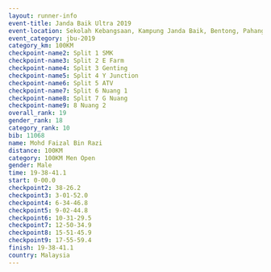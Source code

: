 ```yaml
---
layout: runner-info 
event-title: Janda Baik Ultra 2019
event-location: Sekolah Kebangsaan, Kampung Janda Baik, Bentong, Pahang, Malaysia
event_category: jbu-2019 
category_km: 100KM 
checkpoint-name2: Split 1 SMK 
checkpoint-name3: Split 2 E Farm 
checkpoint-name4: Split 3 Genting 
checkpoint-name5: Split 4 Y Junction 
checkpoint-name6: Split 5 ATV 
checkpoint-name7: Split 6 Nuang 1 
checkpoint-name8: Split 7 G Nuang 
checkpoint-name9: 8 Nuang 2 
overall_rank: 19
gender_rank: 18
category_rank: 10
bib: 11068
name: Mohd Faizal Bin Razi
distance: 100KM
category: 100KM Men Open
gender: Male
time: 19-38-41.1
start: 0-00.0
checkpoint2: 38-26.2
checkpoint3: 3-01-52.0
checkpoint4: 6-34-46.8
checkpoint5: 9-02-44.8
checkpoint6: 10-31-29.5
checkpoint7: 12-50-34.9
checkpoint8: 15-51-45.9
checkpoint9: 17-55-59.4
finish: 19-38-41.1
country: Malaysia
---
```

